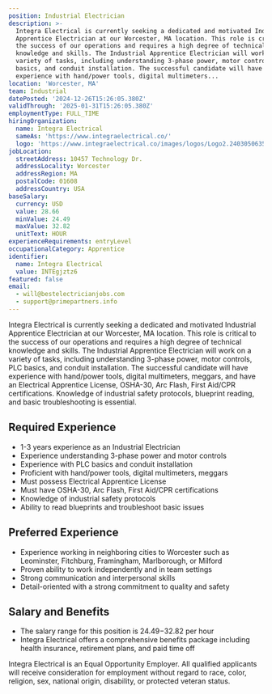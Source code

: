 ```yaml
---
position: Industrial Electrician
description: >-
  Integra Electrical is currently seeking a dedicated and motivated Industrial
  Apprentice Electrician at our Worcester, MA location. This role is critical to
  the success of our operations and requires a high degree of technical
  knowledge and skills. The Industrial Apprentice Electrician will work on a
  variety of tasks, including understanding 3-phase power, motor controls, PLC
  basics, and conduit installation. The successful candidate will have
  experience with hand/power tools, digital multimeters...
location: 'Worcester, MA'
team: Industrial
datePosted: '2024-12-26T15:26:05.380Z'
validThrough: '2025-01-31T15:26:05.380Z'
employmentType: FULL_TIME
hiringOrganization:
  name: Integra Electrical
  sameAs: 'https://www.integraelectrical.co/'
  logo: 'https://www.integraelectrical.co/images/logos/Logo2.2403050635216.png'
jobLocation:
  streetAddress: 10457 Technology Dr.
  addressLocality: Worcester
  addressRegion: MA
  postalCode: 01608
  addressCountry: USA
baseSalary:
  currency: USD
  value: 28.66
  minValue: 24.49
  maxValue: 32.82
  unitText: HOUR
experienceRequirements: entryLevel
occupationalCategory: Apprentice
identifier:
  name: Integra Electrical
  value: INTEgjztz6
featured: false
email:
  - will@bestelectricianjobs.com
  - support@primepartners.info
---
```




Integra Electrical is currently seeking a dedicated and motivated Industrial Apprentice Electrician at our Worcester, MA location. This role is critical to the success of our operations and requires a high degree of technical knowledge and skills. The Industrial Apprentice Electrician will work on a variety of tasks, including understanding 3-phase power, motor controls, PLC basics, and conduit installation. The successful candidate will have experience with hand/power tools, digital multimeters, meggars, and have an Electrical Apprentice License, OSHA-30, Arc Flash, First Aid/CPR certifications. Knowledge of industrial safety protocols, blueprint reading, and basic troubleshooting is essential.

## Required Experience

- 1-3 years experience as an Industrial Electrician
- Experience understanding 3-phase power and motor controls
- Experience with PLC basics and conduit installation
- Proficient with hand/power tools, digital multimeters, meggars
- Must possess Electrical Apprentice License
- Must have OSHA-30, Arc Flash, First Aid/CPR certifications
- Knowledge of industrial safety protocols
- Ability to read blueprints and troubleshoot basic issues

## Preferred Experience

- Experience working in neighboring cities to Worcester such as Leominster, Fitchburg, Framingham, Marlborough, or Milford
- Proven ability to work independently and in team settings
- Strong communication and interpersonal skills
- Detail-oriented with a strong commitment to quality and safety

## Salary and Benefits

- The salary range for this position is $24.49-$32.82 per hour
- Integra Electrical offers a comprehensive benefits package including health insurance, retirement plans, and paid time off 

Integra Electrical is an Equal Opportunity Employer. All qualified applicants will receive consideration for employment without regard to race, color, religion, sex, national origin, disability, or protected veteran status.
